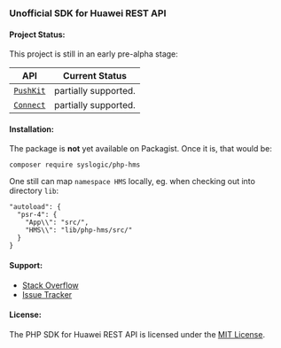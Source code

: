 ### Unofficial SDK for Huawei REST API

#### Project Status:

This project is still in an early pre-alpha stage:

| API | Current Status |
| --- | --- |
| [`PushKit`](https://github.com/syslogic/php-hms/blob/master/src/PushKit) | partially supported. |
| [`Connect`](https://github.com/syslogic/php-hms/tree/master/src/Connect) | partially supported. |

#### Installation:

The package is **not** yet available on Packagist. Once it is, that would be:

    composer require syslogic/php-hms

One still can map `namespace HMS` locally, eg. when checking out into directory `lib`:

````
"autoload": {
  "psr-4": {
    "App\\": "src/",
    "HMS\\": "lib/php-hms/src/"
  }
}
````

#### Support:

- [Stack Overflow](https://stackoverflow.com/questions/tagged/huawei-mobile-services)
- [Issue Tracker](https://github.com/syslogic/php-hms/issues)

#### License:

The PHP SDK for Huawei REST API is licensed under the [MIT License](LICENSE).
